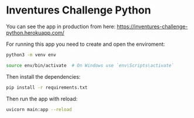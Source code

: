 # Inventures Challenge Python

You can see the app in production from here:
<https://inventures-challenge-python.herokuapp.com/>

For running this app you need to create and open the enviroment:
```bash
python3 -m venv env
```

```bash
source env/bin/activate  # On Windows use `env\Scripts\activate`
```

Then install the dependencies:

```bash
pip install -r requirements.txt
```

Then run the app with reload:

```bash
uvicorn main:app --reload
```
